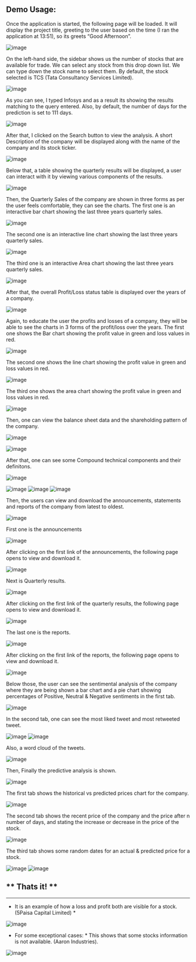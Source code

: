 ## Demo Usage:

Once the application is started, the following page will be loaded. It will display the project title, greeting to the user based on the time (I ran the application at 13:51), so its greets “Good Afternoon”.

![image](https://github.com/RahulRoy-rsp/ASMA-A-Stock-Market-Analyser/assets/91940155/0f5e16e0-eee9-4d34-93d9-dbb1cc7b886d)

On the left-hand side, the sidebar shows us the number of stocks that are available for trade. We can select any stock from this drop down list. We can type down the stock name to select them. By default, the stock selected is TCS (Tata Consultancy Services Limited).

![image](https://github.com/RahulRoy-rsp/ASMA-A-Stock-Market-Analyser/assets/91940155/33f299e9-601f-4735-930d-e15cdb9ddd30)

As you can see, I typed Infosys and as a result its showing the results matching to the query entered. Also, by default, the number of days for the prediction is set to 111 days.

![image](https://github.com/RahulRoy-rsp/ASMA-A-Stock-Market-Analyser/assets/91940155/9dc38b5b-1ad5-418a-9425-06392fd379c4)

After that, I clicked on the Search button to view the analysis.
A short Description of the company will be displayed along with the name of the company and its stock ticker.

![image](https://github.com/RahulRoy-rsp/ASMA-A-Stock-Market-Analyser/assets/91940155/9ea428d7-6e2e-4fde-8536-da4ce2bbc924)

Below that, a table showing the quarterly results will be displayed, a user can interact with it by viewing various components of the results.

![image](https://github.com/RahulRoy-rsp/ASMA-A-Stock-Market-Analyser/assets/91940155/20f2a7c3-5727-4984-b3d4-a8140ec5c38a)

Then, the Quarterly Sales of the company are shown in three forms as per the user feels comfortable, they can see the charts.
The first one is an interactive bar chart showing the last three years quarterly sales.

![image](https://github.com/RahulRoy-rsp/ASMA-A-Stock-Market-Analyser/assets/91940155/bae7eda2-3092-46fd-b05f-21bcf7e9d9db)

The second one is an interactive line chart showing the last three years quarterly sales.

![image](https://github.com/RahulRoy-rsp/ASMA-A-Stock-Market-Analyser/assets/91940155/89f1e51e-0bba-4592-a0e6-4a18ec8007a8)

The third one is an interactive Area chart showing the last three years quarterly sales.

![image](https://github.com/RahulRoy-rsp/ASMA-A-Stock-Market-Analyser/assets/91940155/daba5ef8-0d6f-49a7-ab52-c1f2143f3903)

After that, the overall Profit/Loss status table is displayed over the years of a company.

![image](https://github.com/RahulRoy-rsp/ASMA-A-Stock-Market-Analyser/assets/91940155/a0c30a62-3fa0-4fa9-95e4-c7534ed1aa9f)

Again, to educate the user the profits and losses of a company, they will be able to see the charts in 3 forms of the profit/loss over the years.
The first one shows the Bar chart showing the profit value in green and loss values in red.

![image](https://github.com/RahulRoy-rsp/ASMA-A-Stock-Market-Analyser/assets/91940155/15ffff94-4548-4a5b-8179-7c6c88e1b028)

The second one shows the line chart showing the profit value in green and loss values in red.

![image](https://github.com/RahulRoy-rsp/ASMA-A-Stock-Market-Analyser/assets/91940155/af78a9b3-6a6e-44eb-b4cf-7376920c248b)

The third one shows the area chart showing the profit value in green and loss values in red.

![image](https://github.com/RahulRoy-rsp/ASMA-A-Stock-Market-Analyser/assets/91940155/0fe51b3b-4317-433b-91d2-c495c8f32d2f)

Then, one can view the balance sheet data and the shareholding pattern of the company.

![image](https://github.com/RahulRoy-rsp/ASMA-A-Stock-Market-Analyser/assets/91940155/37eb86f4-d4b5-42d8-8284-468cd74e9b65)

![image](https://github.com/RahulRoy-rsp/ASMA-A-Stock-Market-Analyser/assets/91940155/8ee965c6-ddc9-417f-9553-de18f180bd03)

After that, one can see some Compound technical components and their definitons.

![image](https://github.com/RahulRoy-rsp/ASMA-A-Stock-Market-Analyser/assets/91940155/98baf6b2-fa98-4d7b-b3da-e336bc86ba22)

![image](https://github.com/RahulRoy-rsp/ASMA-A-Stock-Market-Analyser/assets/91940155/5e5db865-cacb-4992-a399-f7e98efc0f68)
![image](https://github.com/RahulRoy-rsp/ASMA-A-Stock-Market-Analyser/assets/91940155/0a33619a-9205-445e-b20d-b50570a75085)
![image](https://github.com/RahulRoy-rsp/ASMA-A-Stock-Market-Analyser/assets/91940155/fb4b11dd-cb3a-49e6-8491-a6a9e0b43242)

Then, the users can view and download the announcements, statements and reports of the company from latest to oldest.

![image](https://github.com/RahulRoy-rsp/ASMA-A-Stock-Market-Analyser/assets/91940155/d6fe2cb2-668a-4709-af0e-536d7da9914b)

First one is the announcements

![image](https://github.com/RahulRoy-rsp/ASMA-A-Stock-Market-Analyser/assets/91940155/b942f8a0-d0df-43a5-a011-e2be911d6420)

After clicking on the first link of the announcements, the following page opens to view and download it.

![image](https://github.com/RahulRoy-rsp/ASMA-A-Stock-Market-Analyser/assets/91940155/675d5519-c7a4-40f7-b1c2-5df4cfc5a7c6)

Next is Quarterly results.

![image](https://github.com/RahulRoy-rsp/ASMA-A-Stock-Market-Analyser/assets/91940155/0dd78f0e-c4e8-4a4f-adb6-4078d53ea695)

After clicking on the first link of the quarterly results, the following page opens to view and download it.

![image](https://github.com/RahulRoy-rsp/ASMA-A-Stock-Market-Analyser/assets/91940155/99bf3bbe-1b66-4442-a722-fb526eb495d6)

The last one is the reports.

![image](https://github.com/RahulRoy-rsp/ASMA-A-Stock-Market-Analyser/assets/91940155/e109d26f-d73d-4406-8d22-05d50657e691)

After clicking on the first link of the reports, the following page opens to view and download it.

![image](https://github.com/RahulRoy-rsp/ASMA-A-Stock-Market-Analyser/assets/91940155/dfde1fcc-c4f1-4411-a86b-9c7ca6a02891)

Below those, the user can see the sentimental analysis of the company where they are being shown a bar chart and a pie chart showing percentages of Positive, Neutral & Negative sentiments in the first tab.

![image](https://github.com/RahulRoy-rsp/ASMA-A-Stock-Market-Analyser/assets/91940155/0857c7f8-b6ef-4de0-869c-fe98369996fe)

In the second tab, one can see the most liked tweet and most retweeted tweet.

![image](https://github.com/RahulRoy-rsp/ASMA-A-Stock-Market-Analyser/assets/91940155/22e1fe87-a660-420c-aff7-3e010c009580)
![image](https://github.com/RahulRoy-rsp/ASMA-A-Stock-Market-Analyser/assets/91940155/299305dc-3fc6-4bfa-b6ca-74b13e471df6)

Also, a word cloud of the tweets.

![image](https://github.com/RahulRoy-rsp/ASMA-A-Stock-Market-Analyser/assets/91940155/22995327-bcc0-4a7a-be8d-6d440eb364ff)

Then, Finally the predictive analysis is shown.

![image](https://github.com/RahulRoy-rsp/ASMA-A-Stock-Market-Analyser/assets/91940155/2daadd2f-ee7f-4e5b-9b36-7c22156e4aea)

The first tab shows the historical vs predicted prices chart for the company.

![image](https://github.com/RahulRoy-rsp/ASMA-A-Stock-Market-Analyser/assets/91940155/b4526ea6-00ca-4ddc-b268-04bffc6fc2ff)

The second tab shows the recent price of the company and the price after n number of days, and stating the increase or decrease in the price of the stock.

![image](https://github.com/RahulRoy-rsp/ASMA-A-Stock-Market-Analyser/assets/91940155/ebcc150e-4345-47ab-bb8f-edbf2b2bd6f8)

The third tab shows some random dates for an actual & predicted price for a stock.

![image](https://github.com/RahulRoy-rsp/ASMA-A-Stock-Market-Analyser/assets/91940155/70b777d1-8004-4594-b48f-f57ff0b48e32)
![image](https://github.com/RahulRoy-rsp/ASMA-A-Stock-Market-Analyser/assets/91940155/df5c0d34-29b8-4199-9bf5-abb1dfe13139)

## ** Thats it! **

---

* It is an example of how a loss and profit both are visible for a stock. (5Paisa Capital Limited) *

![image](https://github.com/RahulRoy-rsp/ASMA-A-Stock-Market-Analyser/assets/91940155/6ce75dc4-2bad-40de-a6f6-001e01178058)

* For some exceptional cases: *
This shows that some stocks information is not available. (Aaron Industries).

![image](https://github.com/RahulRoy-rsp/ASMA-A-Stock-Market-Analyser/assets/91940155/ea788491-a1c0-431d-ad1c-45132977c473)
